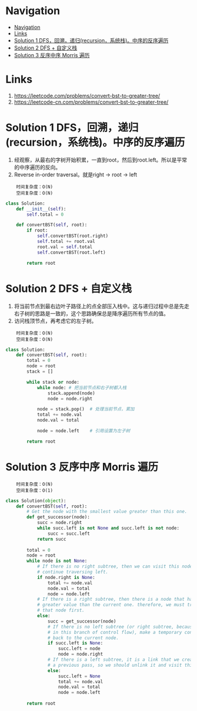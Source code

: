 # Navigation
- [Navigation](#navigation)
- [Links](#links)
- [Solution 1 DFS，回溯，递归(recursion，系统栈)。中序的反序遍历](#solution-1-dfs%e5%9b%9e%e6%ba%af%e9%80%92%e5%bd%92recursion%e7%b3%bb%e7%bb%9f%e6%a0%88%e4%b8%ad%e5%ba%8f%e7%9a%84%e5%8f%8d%e5%ba%8f%e9%81%8d%e5%8e%86)
- [Solution 2 DFS + 自定义栈](#solution-2-dfs--%e8%87%aa%e5%ae%9a%e4%b9%89%e6%a0%88)
- [Solution 3 反序中序 Morris 遍历](#solution-3-%e5%8f%8d%e5%ba%8f%e4%b8%ad%e5%ba%8f-morris-%e9%81%8d%e5%8e%86)

# Links
1. https://leetcode.com/problems/convert-bst-to-greater-tree/
2. https://leetcode-cn.com/problems/convert-bst-to-greater-tree/


# Solution 1 DFS，回溯，递归(recursion，系统栈)。中序的反序遍历
1. 经观察，从最右的字树开始积累，一直到root，然后到root.left。所以是平常的中序遍历的反向。
2. Reverse in-order traversal。就是right -> root -> left

```
    时间复杂度：O(N)
    空间复杂度：O(N)
```

```python
class Solution:
    def __init__(self):
        self.total = 0

    def convertBST(self, root):
        if root:
            self.convertBST(root.right)
            self.total += root.val
            root.val = self.total
            self.convertBST(root.left)

        return root
```

# Solution 2 DFS + 自定义栈
1. 将当前节点到最右边叶子路径上的点全部压入栈中。这与递归过程中总是先走右子树的思路是一致的，这个思路确保总是降序遍历所有节点的值。
2. 访问栈顶节点，再考虑它的左子树。
```
    时间复杂度：O(N)
    空间复杂度：O(N)
```
```python
class Solution:
    def convertBST(self, root):
        total = 0
        node = root
        stack = []

        while stack or node:
            while node: # 把当前节点和右子树都入栈
                stack.append(node)
                node = node.right

            node = stack.pop()  # 处理当前节点，累加
            total += node.val
            node.val = total

            node = node.left    # 引用设置为左子树

        return root 
```

# Solution 3 反序中序 Morris 遍历
```
    时间复杂度：O(N)
    空间复杂度：O(1)
```
```python
class Solution(object):
    def convertBST(self, root):
        # Get the node with the smallest value greater than this one.
        def get_successor(node):
            succ = node.right
            while succ.left is not None and succ.left is not node:
                succ = succ.left
            return succ
                
        total = 0
        node = root
        while node is not None:
            # If there is no right subtree, then we can visit this node and
            # continue traversing left.
            if node.right is None:
                total += node.val
                node.val = total
                node = node.left
            # If there is a right subtree, then there is a node that has a
            # greater value than the current one. therefore, we must traverse
            # that node first.
            else:
                succ = get_successor(node)
                # If there is no left subtree (or right subtree, because we are
                # in this branch of control flow), make a temporary connection
                # back to the current node.
                if succ.left is None:
                    succ.left = node
                    node = node.right
                # If there is a left subtree, it is a link that we created on
                # a previous pass, so we should unlink it and visit this node.
                else:
                    succ.left = None
                    total += node.val
                    node.val = total
                    node = node.left
        
        return root
```